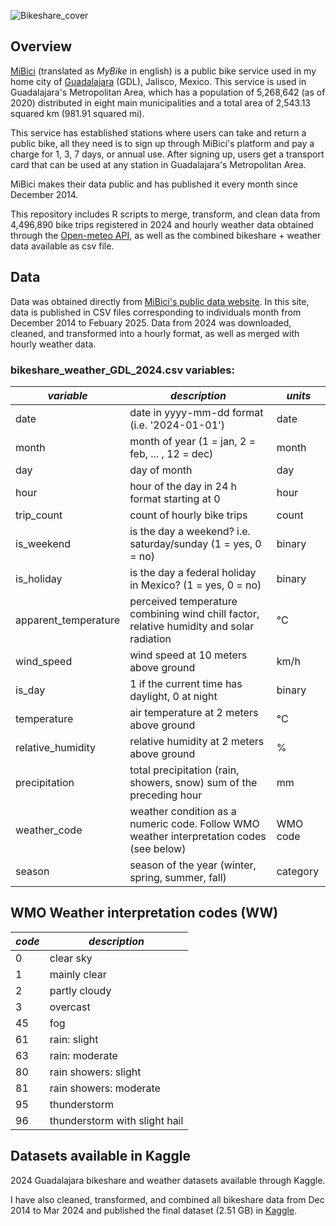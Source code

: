 ![Bikeshare_cover](https://github.com/user-attachments/assets/61ce6b49-d8dc-4d4e-9142-315b06d4c5cc)

## Overview
[MiBici](https://www.mibici.net/) (translated as *MyBike* in english) is a public bike service used in my home city of [Guadalajara](https://en.wikipedia.org/wiki/Guadalajara) (GDL), Jalisco, Mexico. This service is used in Guadalajara's Metropolitan Area, which has a population of 5,268,642 (as of 2020) distributed in eight main municipalities and a total area of 2,543.13 squared km (981.91 squared mi).

This service has established stations where users can take and return a public bike, all they need is to sign up through MiBici's platform and pay a charge for 1, 3, 7 days, or annual use. After signing up, users get a transport card that can be used at any station in Guadalajara's Metropolitan Area.

MiBici makes their data public and has published it every month since December 2014.

This repository includes R scripts to merge, transform, and clean data from 4,496,890 bike trips registered in 2024 and hourly weather data obtained through the [Open-meteo API](https://open-meteo.com/), as well as the combined bikeshare + weather data available as csv file. 

## Data

Data was obtained directly from [MiBici's public data website](https://www.mibici.net/es/datos-abiertos/). In this site, data is published in CSV files corresponding to individuals month from December 2014 to Febuary 2025. Data from 2024 was downloaded, cleaned, and transformed into a hourly format, as well as merged with hourly weather data.

### bikeshare_weather_GDL_2024.csv variables:

| *variable*           | *description*                                                                            | *units*  |
| -------------------- | ---------------------------------------------------------------------------------------- | -------- |
| date                 | date in yyyy-mm-dd format (i.e. '2024-01-01')                                            | date     |
| month                | month of year (1 = jan, 2 = feb, ... , 12 = dec)                                         | month    |
| day                  | day of month                                                                             | day      |
| hour                 | hour of the day in 24 h format starting at 0                                             | hour     |
| trip_count           | count of hourly bike trips                                                               | count    |
| is_weekend           | is the day a weekend? i.e. saturday/sunday (1 = yes, 0 = no)                             | binary   |
| is_holiday           | is the day a federal holiday in Mexico? (1 = yes, 0 = no)                                | binary   |
| apparent_temperature | perceived temperature combining wind chill factor, relative humidity and solar radiation | °C       |
| wind_speed           | wind speed at 10 meters above ground                                                     | km/h     |
| is_day               | 1 if the current time has daylight, 0 at night                                           | binary   |
| temperature          | air temperature at 2 meters above ground                                                 | °C       |
| relative_humidity    | relative humidity at 2 meters above ground                                               | %        |
| precipitation        | total precipitation (rain, showers, snow) sum of the preceding hour                      | mm       |
| weather_code         | weather condition as a numeric code. Follow WMO weather interpretation codes (see below) | WMO code |
| season               | season of the year (winter, spring, summer, fall)                                        | category |

## WMO Weather interpretation codes (WW)

| *code* | *description*                 | 
| -------| ----------------------------- |
| 0	     | clear sky                     |
| 1      | mainly clear                  |
| 2	     | partly cloudy                 |
| 3	     | overcast                      |
| 45     | fog                           |
| 61     | rain: slight                  |
| 63     | rain: moderate                |
| 80     | rain showers: slight          |
| 81     | rain showers: moderate        |
| 95     |	thunderstorm                 | 
| 96     | thunderstorm with slight hail |

## Datasets available in Kaggle

2024 Guadalajara bikeshare and weather datasets available through Kaggle. 

I have also cleaned, transformed, and combined all bikeshare data from Dec 2014 to Mar 2024 and published the final dataset (2.51 GB) in [Kaggle](https://www.kaggle.com/datasets/sebastianquirarte/over-9-years-of-real-public-bike-use-data-mibici).

